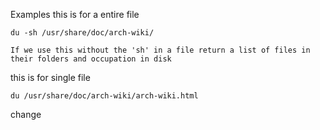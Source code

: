 Examples
this is for a entire file
```
du -sh /usr/share/doc/arch-wiki/
```
	If we use this without the 'sh' in a file return a list of files in their folders and occupation in disk


this is for single file
```
du /usr/share/doc/arch-wiki/arch-wiki.html
```
change
